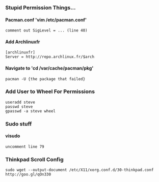 ### Stupid Permission Things...
#### Pacman.conf 'vim /etc/pacman.conf'
```
comment out SigLevel = ... (line 40)
```

#### Add Archlinuxfr
```
[archlinuxfr]
Server = http://repo.archlinux.fr/$arch
```
#### Navigate to 'cd /var/cache/pacman/pkg'
```
pacman -U {the package that failed}
```
### Add User to Wheel For Permissions
```
useradd steve
passwd steve
gpasswd -a steve wheel
```
### Sudo stuff
#### visudo
```
uncomment line 79
```
### Thinkpad Scroll Config
```
sudo wget --output-document /etc/X11/xorg.conf.d/30-thinkpad.conf http://goo.gl/qOn330 
```
